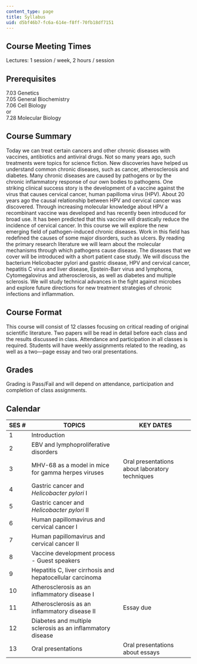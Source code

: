 ```yaml
---
content_type: page
title: Syllabus
uid: d5bf46b7-fc6a-614e-f8ff-70fb18df7151
---
```


Course Meeting Times
--------------------

Lectures: 1 session / week, 2 hours / session

Prerequisites
-------------

7.03 Genetics  
7.05 General Biochemistry  
7.06 Cell Biology  
or  
7.28 Molecular Biology

Course Summary
--------------

Today we can treat certain cancers and other chronic diseases with vaccines, antibiotics and antiviral drugs. Not so many years ago, such treatments were topics for science fiction. New discoveries have helped us understand common chronic diseases, such as cancer, atherosclerosis and diabetes. Many chronic diseases are caused by pathogens or by the chronic inflammatory response of our own bodies to pathogens. One striking clinical success story is the development of a vaccine against the virus that causes cervical cancer, human papilloma virus (HPV). About 20 years ago the causal relationship between HPV and cervical cancer was discovered. Through increasing molecular knowledge about HPV a recombinant vaccine was developed and has recently been introduced for broad use. It has been predicted that this vaccine will drastically reduce the incidence of cervical cancer. In this course we will explore the new emerging field of pathogen-induced chronic diseases. Work in this field has redefined the causes of some major disorders, such as ulcers. By reading the primary research literature we will learn about the molecular mechanisms through which pathogens cause disease. The diseases that we cover will be introduced with a short patient case study. We will discuss the bacterium Helicobacter pylori and gastric disease, HPV and cervical cancer, hepatitis C virus and liver disease, Epstein-Barr virus and lymphoma, Cytomegalovirus and atherosclerosis, as well as diabetes and multiple sclerosis. We will study technical advances in the fight against microbes and explore future directions for new treatment strategies of chronic infections and inflammation.

Course Format
-------------

This course will consist of 12 classes focusing on critical reading of original scientific literature. Two papers will be read in detail before each class and the results discussed in class. Attendance and participation in all classes is required. Students will have weekly assignments related to the reading, as well as a two—page essay and two oral presentations.

Grades
------

Grading is Pass/Fail and will depend on attendance, participation and completion of class assignments.

Calendar
--------

| SES # | TOPICS | KEY DATES |
| --- | --- | --- |
| 1 | Introduction |  |
| 2 | EBV and lymphoproliferative disorders |  |
| 3 | MHV-68 as a model in mice for gamma herpes viruses | Oral presentations about laboratory techniques |
| 4 | Gastric cancer and _Helicobacter pylori_ I |  |
| 5 | Gastric cancer and _Helicobacter pylori_ II |  |
| 6 | Human papillomavirus and cervical cancer I |  |
| 7 | Human papillomavirus and cervical cancer II |  |
| 8 | Vaccine development process - Guest speakers |  |
| 9 | Hepatitis C, liver cirrhosis and hepatocellular carcinoma |  |
| 10 | Atherosclerosis as an inflammatory disease I |  |
| 11 | Atherosclerosis as an inflammatory disease II | Essay due |
| 12 | Diabetes and multiple sclerosis as an inflammatory disease |  |
| 13 | Oral presentations | Oral presentations about essays